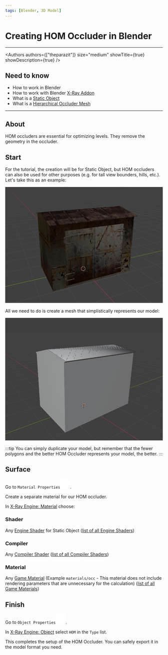 ```yaml
---
tags: [Blender, 3D Model]
---
```


# Creating HOM Occluder in Blender

___

<Authors
  authors={["theparazit"]}
  size="medium"
  showTitle={true}
  showDescription={true}
/>

## Need to know

- How to work in Blender
- How to work with Blender [X-Ray Addon](../../modding-tools/blender/README.md)
- What is a [Static Object](../../glossary/glossary.html#static-object)
- What is a [Hierarchical Occluder Mesh](../../glossary/glossary.html#hierarchical-occluder-mesh)

___

## About

HOM occluders are essential for optimizing levels. They remove the geometry in the occluder.

## Start

For the tutorial, the creation will be for Static Object, but HOM occluders can also be used for other purposes (e.g. for tall view bounders, hills, etc.). Let's take this as an example:

![Model Example centered](assets/images/creating-hom-occluder-in-blender-my-model.png)

All we need to do is create a mesh that simplistically represents our model:

![Model Result centered](assets/images/creating-hom-occluder-in-blender-result.png)

:::tip
You can simply duplicate your model, but remember that the fewer polygons and the better HOM Occluder represents your model, the better.
:::

## Surface

Go to `Material Properties`![Material Properties svg-icon](../../../static/icons/blender/material.svg).

Create a separate material for our HOM occluder.

In [X-Ray Engine: Material](../../modding-tools/blender/addon-panels/panel-material.md) choose:

### Shader

Any [Engine Shader](../../glossary/glossary.html#engine-shader) for Static Object ([list of all Engine Shaders](../../references/shaders/shaders-list/engine-shaders-list.md))

### Compiler

Any [Compiler Shader](../../glossary/glossary.html#compiler-shader) ([list of all Compiler Shaders](../../references/shaders/shaders-list/compiler-shaders-list.md))

### Material

Any [Game Material](../../glossary/glossary.html#game-material) (Example `materials/occ` - This material does not include rendering parameters that are unnecessary for the calculation) ([list of all Game Materials](../../references/materials/materials-list.md))

## Finish

Go to `Object Properties`![Object Properties svg-icon](../../../static/icons/blender/object-data.svg).

In [X-Ray Engine: Object](../../modding-tools/blender/addon-panels/panel-object.md) select `HOM` in the `Type` list.

This completes the setup of the HOM Occluder. You can safely export it in the model format you need.
